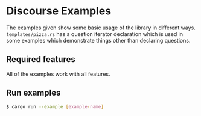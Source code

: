# Discourse Examples

The examples given show some basic usage of the library in different
ways. `templates/pizza.rs` has a question iterator declaration which is
used in some examples which demonstrate things other than declaring
questions.

## Required features

All of the examples work with all features.

## Run examples

```sh
$ cargo run --example [example-name]
```
